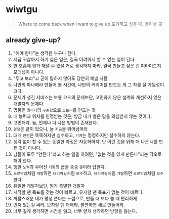 # wiwtgu
> Where to come back when i want to give up
> 포기하고 싶을 때, 돌아올 곳

## already give-up?
1. "해야 한다"는 생각은 누구나 한다.
2. 지금 귀찮아서 하기 싫은 일은, 결국 어려워서 할 수 없는 일이 된다.
3. 한 호흡에 뭔가 해낼 수 있을 거로 생각하지 마라, 결국 만들고 싶은 건 피라미드지 모래성이 아니다.
4. "두고 보라"고 굳이 말하지 않아도 당연히 해낼 사람
5. 나만의 파나메라 만들어 볼 시간에, 나만의 커리어를 만드는 게 그 차를 살 가능성이 크다.
6. 문제가 생긴 서비스는 보통 코드의 문제보단, 고민하지 않은 설계와 개선하지 않은 개발자의 문제다.
7. 명품은 `퀄리티`의 `꾸준함`으로 `스토리`를 만드는 것
8. 내 능력과 위치를 인정받는 것은, 방금 내가 뱉은 말을 의심받지 않는 것이다.
9.  고민해라. 늘, 언제나 더 나은 방법이 존재한다.
10. `경쟁`은 끝이 있으니, 늘 `지금`을 뛰어넘어라
11. 대개 `인간`은 똑똑하지만 실수하고, `기계`는 멍청하지만 실수하지 않는다.
12. 생각 없이 할 수 있는 동일한 과정은 자동화하자, 난 이런 것을 위해 더 나은 `나`를 만든 것이 아니다.
13. 남들이 모두 "안된다"라고 하는 일을 하려면, "없는 것을 있게 만든다"라는 각오로 해야 한다.
14. 행한 `노력`과 주어진 `기회`의 곱을 종종 `운`이라 답한다.
15. `오르막길`처럼 `개발`하면 `내리막길`처럼 `보수`하고, `내리막길`처럼 `개발`하면 `오르막길`처럼 `보수`한다.
16. 유일한 개발자보단, 뭔가 특별한 개발자
17. 시작할 땐 목표를 갖는 것이 빠르고, 유지할 땐 목표가 없는 것이 바르다.
18. 까탈스러운 내가 평생 쓴다는 느낌으로, 만들 때 보다 쓸 때 편리하게
19. 먼저 있는걸 써라, 모자랄 땐 더해라, 불편하면 새로 만들어라.
20. 너무 깊게 생각하면 시간을 잃고, 너무 얕게 생각하면 방향을 잃는다.